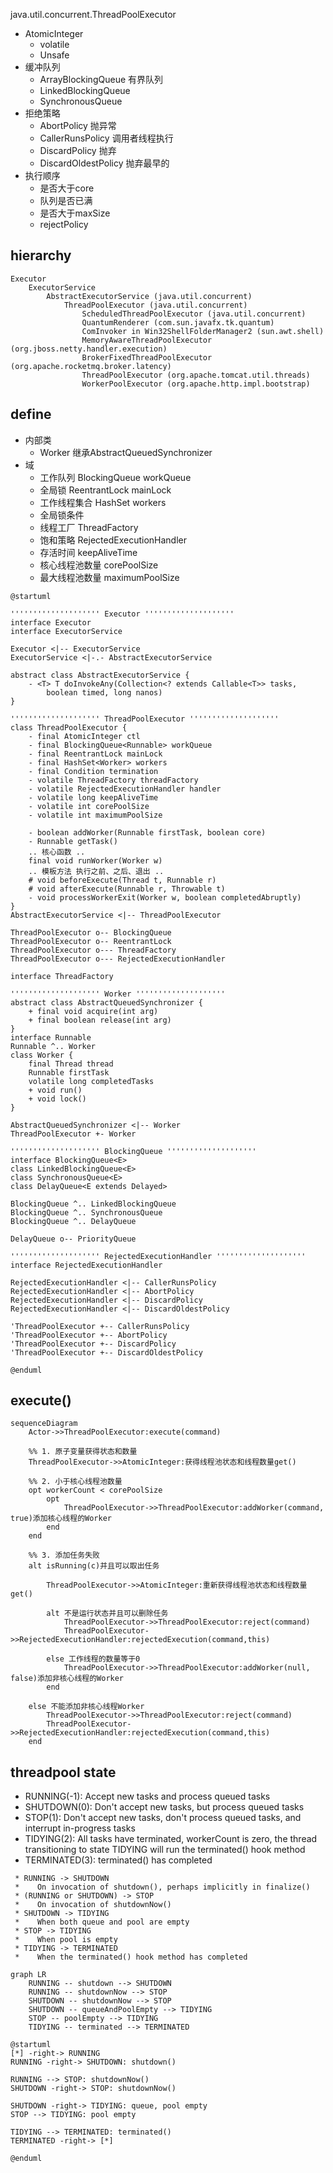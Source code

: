 java.util.concurrent.ThreadPoolExecutor

* AtomicInteger
  * volatile
  * Unsafe 
* 缓冲队列
  * ArrayBlockingQueue 有界队列
  * LinkedBlockingQueue 
  * SynchronousQueue
* 拒绝策略
  * AbortPolicy 抛异常
  * CallerRunsPolicy 调用者线程执行
  * DiscardPolicy 抛弃
  * DiscardOldestPolicy 抛弃最早的
* 执行顺序
  * 是否大于core
  * 队列是否已满
  * 是否大于maxSize
  * rejectPolicy
  
## hierarchy
```
Executor
    ExecutorService
        AbstractExecutorService (java.util.concurrent)
            ThreadPoolExecutor (java.util.concurrent)
                ScheduledThreadPoolExecutor (java.util.concurrent)
                QuantumRenderer (com.sun.javafx.tk.quantum)
                ComInvoker in Win32ShellFolderManager2 (sun.awt.shell)
                MemoryAwareThreadPoolExecutor (org.jboss.netty.handler.execution)
                BrokerFixedThreadPoolExecutor (org.apache.rocketmq.broker.latency)
                ThreadPoolExecutor (org.apache.tomcat.util.threads)
                WorkerPoolExecutor (org.apache.http.impl.bootstrap)
```

## define
* 内部类
  * Worker 继承AbstractQueuedSynchronizer
* 域
  * 工作队列 BlockingQueue<Runnable> workQueue
  * 全局锁 ReentrantLock mainLock
  * 工作线程集合 HashSet<Worker> workers
  * 全局锁条件 
  * 线程工厂 ThreadFactory
  * 饱和策略 RejectedExecutionHandler
  * 存活时间 keepAliveTime
  * 核心线程池数量 corePoolSize
  * 最大线程池数量 maximumPoolSize

```plantuml
@startuml

'''''''''''''''''''' Executor ''''''''''''''''''''
interface Executor
interface ExecutorService

Executor <|-- ExecutorService
ExecutorService <|-.- AbstractExecutorService

abstract class AbstractExecutorService {
    - <T> T doInvokeAny(Collection<? extends Callable<T>> tasks,
        boolean timed, long nanos)
}

'''''''''''''''''''' ThreadPoolExecutor ''''''''''''''''''''
class ThreadPoolExecutor {
    - final AtomicInteger ctl
    - final BlockingQueue<Runnable> workQueue
    - final ReentrantLock mainLock
    - final HashSet<Worker> workers
    - final Condition termination
    - volatile ThreadFactory threadFactory
    - volatile RejectedExecutionHandler handler
    - volatile long keepAliveTime
    - volatile int corePoolSize
    - volatile int maximumPoolSize
    
    - boolean addWorker(Runnable firstTask, boolean core)
    - Runnable getTask()
    .. 核心函数 ..
    final void runWorker(Worker w) 
    .. 模板方法 执行之前、之后、退出 ..
    # void beforeExecute(Thread t, Runnable r)
    # void afterExecute(Runnable r, Throwable t)
    - void processWorkerExit(Worker w, boolean completedAbruptly)
}
AbstractExecutorService <|-- ThreadPoolExecutor

ThreadPoolExecutor o-- BlockingQueue
ThreadPoolExecutor o-- ReentrantLock
ThreadPoolExecutor o--- ThreadFactory
ThreadPoolExecutor o--- RejectedExecutionHandler

interface ThreadFactory

'''''''''''''''''''' Worker ''''''''''''''''''''
abstract class AbstractQueuedSynchronizer {
    + final void acquire(int arg)
    + final boolean release(int arg)
}
interface Runnable
Runnable ^.. Worker
class Worker {
    final Thread thread
    Runnable firstTask
    volatile long completedTasks
    + void run()
    + void lock()
}

AbstractQueuedSynchronizer <|-- Worker
ThreadPoolExecutor +- Worker

'''''''''''''''''''' BlockingQueue ''''''''''''''''''''
interface BlockingQueue<E>
class LinkedBlockingQueue<E>
class SynchronousQueue<E> 
class DelayQueue<E extends Delayed> 

BlockingQueue ^.. LinkedBlockingQueue
BlockingQueue ^.. SynchronousQueue
BlockingQueue ^.. DelayQueue

DelayQueue o-- PriorityQueue

'''''''''''''''''''' RejectedExecutionHandler ''''''''''''''''''''
interface RejectedExecutionHandler

RejectedExecutionHandler <|-- CallerRunsPolicy
RejectedExecutionHandler <|-- AbortPolicy
RejectedExecutionHandler <|-- DiscardPolicy
RejectedExecutionHandler <|-- DiscardOldestPolicy

'ThreadPoolExecutor +-- CallerRunsPolicy
'ThreadPoolExecutor +-- AbortPolicy
'ThreadPoolExecutor +-- DiscardPolicy
'ThreadPoolExecutor +-- DiscardOldestPolicy

@enduml
```

## execute()

```mermaid
sequenceDiagram
    Actor->>ThreadPoolExecutor:execute(command)
    
    %% 1. 原子变量获得状态和数量
    ThreadPoolExecutor->>AtomicInteger:获得线程池状态和线程数量get()
    
    %% 2. 小于核心线程池数量
    opt workerCount < corePoolSize
        opt
            ThreadPoolExecutor->>ThreadPoolExecutor:addWorker(command, true)添加核心线程的Worker
        end
    end
    
    %% 3. 添加任务失败
    alt isRunning(c)并且可以取出任务
        
        ThreadPoolExecutor->>AtomicInteger:重新获得线程池状态和线程数量get()
        
        alt 不是运行状态并且可以删除任务
            ThreadPoolExecutor->>ThreadPoolExecutor:reject(command)
            ThreadPoolExecutor->>RejectedExecutionHandler:rejectedExecution(command,this)
            
        else 工作线程的数量等于0
            ThreadPoolExecutor->>ThreadPoolExecutor:addWorker(null, false)添加非核心线程的Worker
        end
        
    else 不能添加非核心线程Worker
        ThreadPoolExecutor->>ThreadPoolExecutor:reject(command)
        ThreadPoolExecutor->>RejectedExecutionHandler:rejectedExecution(command,this)
    end
```

## threadpool state
* RUNNING(-1):  Accept new tasks and process queued tasks
* SHUTDOWN(0): Don't accept new tasks, but process queued tasks
* STOP(1):     Don't accept new tasks, don't process queued tasks, and interrupt in-progress tasks
* TIDYING(2):  All tasks have terminated, workerCount is zero, the thread transitioning to state TIDYING will run the terminated() hook method
* TERMINATED(3): terminated() has completed
     
```
 * RUNNING -> SHUTDOWN
 *    On invocation of shutdown(), perhaps implicitly in finalize()
 * (RUNNING or SHUTDOWN) -> STOP
 *    On invocation of shutdownNow()
 * SHUTDOWN -> TIDYING
 *    When both queue and pool are empty
 * STOP -> TIDYING
 *    When pool is empty
 * TIDYING -> TERMINATED
 *    When the terminated() hook method has completed
```     
     
```mermaid
graph LR
    RUNNING -- shutdown --> SHUTDOWN
    RUNNING -- shutdownNow --> STOP
    SHUTDOWN -- shutdownNow --> STOP
    SHUTDOWN -- queueAndPoolEmpty --> TIDYING
    STOP -- poolEmpty --> TIDYING
    TIDYING -- terminated --> TERMINATED
```

```plantuml
@startuml
[*] -right-> RUNNING
RUNNING -right-> SHUTDOWN: shutdown()

RUNNING --> STOP: shutdownNow()
SHUTDOWN -right-> STOP: shutdownNow()

SHUTDOWN -right-> TIDYING: queue, pool empty
STOP --> TIDYING: pool empty

TIDYING --> TERMINATED: terminated()
TERMINATED -right-> [*]

@enduml
```